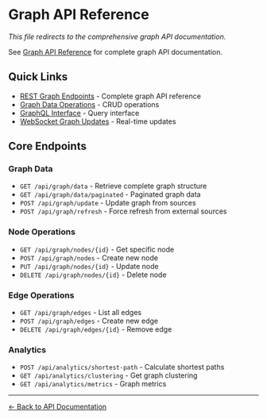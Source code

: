 # Graph API Reference

*This file redirects to the comprehensive graph API documentation.*

See [Graph API Reference](rest/graph.md) for complete graph API documentation.

## Quick Links

- [REST Graph Endpoints](rest/graph.md) - Complete graph API reference
- [Graph Data Operations](rest/graph.md#graph-operations) - CRUD operations
- [GraphQL Interface](rest/graph.md#graphql) - Query interface
- [WebSocket Graph Updates](websocket-streams.md#graph-updates) - Real-time updates

## Core Endpoints

### Graph Data
- `GET /api/graph/data` - Retrieve complete graph structure
- `GET /api/graph/data/paginated` - Paginated graph data
- `POST /api/graph/update` - Update graph from sources
- `POST /api/graph/refresh` - Force refresh from external sources

### Node Operations
- `GET /api/graph/nodes/{id}` - Get specific node
- `POST /api/graph/nodes` - Create new node
- `PUT /api/graph/nodes/{id}` - Update node
- `DELETE /api/graph/nodes/{id}` - Delete node

### Edge Operations
- `GET /api/graph/edges` - List all edges
- `POST /api/graph/edges` - Create new edge
- `DELETE /api/graph/edges/{id}` - Remove edge

### Analytics
- `POST /api/analytics/shortest-path` - Calculate shortest paths
- `GET /api/analytics/clustering` - Get graph clustering
- `GET /api/analytics/metrics` - Graph metrics

---

[← Back to API Documentation](README.md)